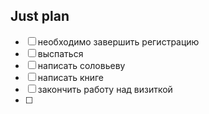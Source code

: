 ## Just plan
- [ ] необходимо завершить регистрацию 
- [ ] выспаться 
- [ ] написать соловьеву 
- [ ] написать книге
- [ ] закончить работу над визиткой 
- [ ]
